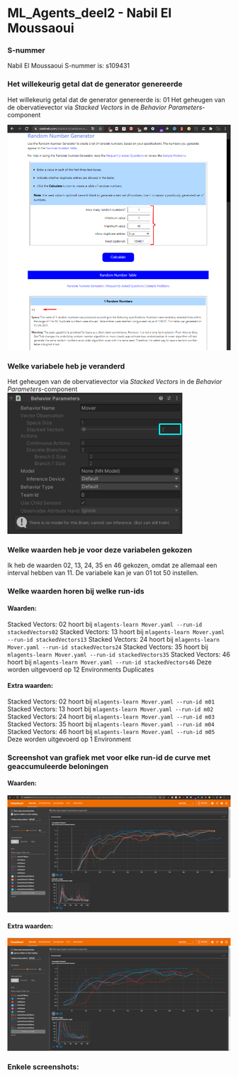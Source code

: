 # ML_Agents_deel2 - Nabil El Moussaoui

### S-nummer
Nabil El Moussaoui
S-nummer is: s109431

### Het willekeurig getal dat de generator genereerde
Het willekeurig getal dat de generator genereerde is: 01
Het geheugen van de obervatievector via _Stacked Vectors_ in de _Behavior Parameters_-component

![Random Number Generator](Images/01.png)

### Welke variabele heb je veranderd
Het geheugen van de obervatievector via _Stacked Vectors_ in de _Behavior Parameters_-component
![BehaviourParameters](Images/BehaviourParameters.png)

### Welke waarden heb je voor deze variabelen gekozen
Ik heb de waarden 02, 13, 24, 35 en 46 gekozen, omdat ze allemaal een interval hebben van 11.
De variabele kan je van 01 tot 50 instellen.

### Welke waarden horen bij welke run-ids
#### Waarden:
Stacked Vectors: 02 hoort bij `mlagents-learn Mover.yaml --run-id stackedVectors02`
Stacked Vectors: 13 hoort bij `mlagents-learn Mover.yaml --run-id stackedVectors13`
Stacked Vectors: 24 hoort bij `mlagents-learn Mover.yaml --run-id stackedVectors24`
Stacked Vectors: 35 hoort bij `mlagents-learn Mover.yaml --run-id stackedVectors35`
Stacked Vectors: 46 hoort bij `mlagents-learn Mover.yaml --run-id stackedVectors46`
Deze worden uitgevoerd op 12 Environments Duplicates

#### Extra waarden:
Stacked Vectors: 02 hoort bij `mlagents-learn Mover.yaml --run-id m01`
Stacked Vectors: 13 hoort bij `mlagents-learn Mover.yaml --run-id m02`
Stacked Vectors: 24 hoort bij `mlagents-learn Mover.yaml --run-id m03`
Stacked Vectors: 35 hoort bij `mlagents-learn Mover.yaml --run-id m04`
Stacked Vectors: 46 hoort bij `mlagents-learn Mover.yaml --run-id m05`
Deze worden uitgevoerd op 1 Environment

### Screenshot van grafiek met voor elke run-id de curve met geaccumuleerde beloningen
#### Waarden:
![12_Environments_StackedVectors_Graph](Images/12_Environments_StackedVectors_Graph.png)

#### Extra waarden:
![01_Environments_StackedVectors_Graph](Images/01_Environments_StackedVectors_Graph.png)

### Enkele screenshots:

